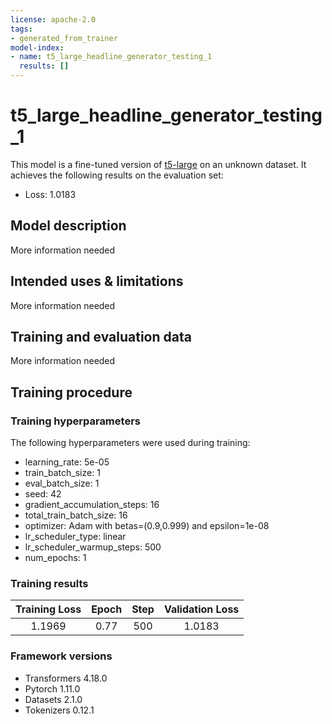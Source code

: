 ```yaml
---
license: apache-2.0
tags:
- generated_from_trainer
model-index:
- name: t5_large_headline_generator_testing_1
  results: []
---
```


<!-- This model card has been generated automatically according to the information the Trainer had access to. You
should probably proofread and complete it, then remove this comment. -->

# t5_large_headline_generator_testing_1

This model is a fine-tuned version of [t5-large](https://huggingface.co/t5-large) on an unknown dataset.
It achieves the following results on the evaluation set:
- Loss: 1.0183

## Model description

More information needed

## Intended uses & limitations

More information needed

## Training and evaluation data

More information needed

## Training procedure

### Training hyperparameters

The following hyperparameters were used during training:
- learning_rate: 5e-05
- train_batch_size: 1
- eval_batch_size: 1
- seed: 42
- gradient_accumulation_steps: 16
- total_train_batch_size: 16
- optimizer: Adam with betas=(0.9,0.999) and epsilon=1e-08
- lr_scheduler_type: linear
- lr_scheduler_warmup_steps: 500
- num_epochs: 1

### Training results

| Training Loss | Epoch | Step | Validation Loss |
|:-------------:|:-----:|:----:|:---------------:|
| 1.1969        | 0.77  | 500  | 1.0183          |


### Framework versions

- Transformers 4.18.0
- Pytorch 1.11.0
- Datasets 2.1.0
- Tokenizers 0.12.1

